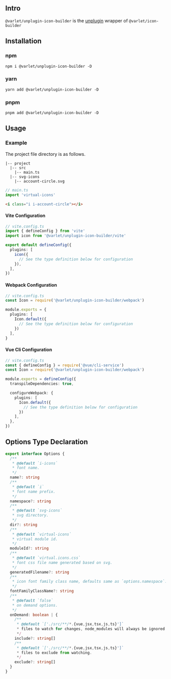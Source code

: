 ## Intro

`@varlet/unplugin-icon-builder` is the [unplugin](https://github.com/unjs/unplugin) wrapper of `@varlet/icon-builder`

## Installation

### npm

```shell
npm i @varlet/unplugin-icon-builder -D
```

### yarn

```shell
yarn add @varlet/unplugin-icon-builder -D
```

### pnpm

```shell
pnpm add @varlet/unplugin-icon-builder -D
```

## Usage

### Example

The project file directory is as follows.

```
|-- project
  |-- src
    |-- main.ts
  |-- svg-icons
    |-- account-circle.svg
```

```ts
// main.ts
import 'virtual-icons'
```

```html
<i class="i i-account-circle"></i>
```

#### Vite Configuration

```ts
// vite.config.ts
import { defineConfig } from 'vite'
import icon from '@varlet/unplugin-icon-builder/vite'

export default defineConfig({
  plugins: [
    icon({
      // See the type definition below for configuration
    }),
  ],
})
```

#### Webpack Configuration

```ts
// vite.config.ts
const Icon = require('@varlet/unplugin-icon-builder/webpack')

module.exports = {
  plugins: [
    Icon.default({ 
      // See the type definition below for configuration
    })
  ],
}
```

#### Vue Cli Configuration

```ts
// vite.config.ts
const { defineConfig } = require('@vue/cli-service')
const Icon = require('@varlet/unplugin-icon-builder/webpack')

module.exports = defineConfig({
  transpileDependencies: true,

  configureWebpack: {
    plugins: [
      Icon.default({ 
        // See the type definition below for configuration
      })
    ],
  },
})
```

## Options Type Declaration

```ts
export interface Options {
  /**
   * @default `i-icons`
   * font name.
   */
  name?: string
  /**
   * @default `i`
   * font name prefix.
   */
  namespace?: string
  /**
   * @default `svg-icons`
   * svg directory.
   */
  dir?: string
  /**
   * @default `virtual-icons`
   * virtual module id.
   */
  moduleId?: string
  /**
   * @default `virtual.icons.css`
   * font css file name generated based on svg.
   */
  generatedFilename?: string
  /**
   * icon font family class name, defaults same as `options.namespace`.
   */
  fontFamilyClassName?: string
  /**
   * @default `false`
   * on demand options.
   */
  onDemand: boolean | {
    /**
     * @default `['./src/**/*.{vue,jsx,tsx,js,ts}']`
     * files to watch for changes, node_modules will always be ignored.
     */
    include?: string[]
    /**
     * @default `['./src/**/*.{vue,jsx,tsx,js,ts}']`
     * files to exclude from watching.
     */
    exclude?: string[] 
  }
}
```
